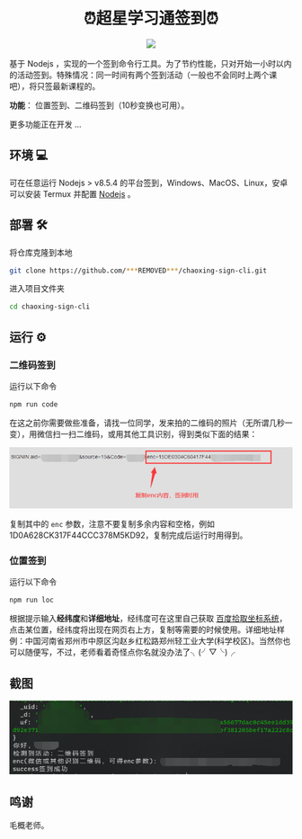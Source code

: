 <h1 align="center">⏰超星学习通签到⏰</h1>
<p align="center">
  <img src="https://img.shields.io/badge/nodejs->=v8.5.4-brightgreen.svg" />
</p>

基于 Nodejs ，实现的一个签到命令行工具。为了节约性能，只对开始一小时以内的活动签到。特殊情况：同一时间有两个签到活动（一般也不会同时上两个课吧），将只签最新课程的。

**功能**： 位置签到、二维码签到（10秒变换也可用）。

更多功能正在开发 ...

## 环境 💻

可在任意运行 Nodejs > v8.5.4 的平台签到，Windows、MacOS、Linux，安卓可以安装 Termux 并配置 [Nodejs](https://nodejs.org/en/) 。

## 部署 🛠

将仓库克隆到本地

```bash
git clone https://github.com/***REMOVED***/chaoxing-sign-cli.git
```

进入项目文件夹

```bash
cd chaoxing-sign-cli
```

## 运行 ⚙

### 二维码签到

运行以下命令

```bash
npm run code
```

在这之前你需要做些准备，请找一位同学，发来拍的二维码的照片（无所谓几秒一变），用微信扫一扫二维码，或用其他工具识别，得到类似下面的结果：

![识别二维码得到字符串](./src/docs/qr.png)

复制其中的 `enc` 参数，注意不要复制多余内容和空格，例如 1D0A628CK317F44CCC378M5KD92，复制完成后运行时用得到。

### 位置签到

运行以下命令

```bash
npm run loc
```

根据提示输入**经纬度**和**详细地址**，经纬度可在这里自己获取 [百度拾取坐标系统](https://api.map.baidu.com/lbsapi/getpoint/index.html)，点击某位置，经纬度将出现在网页右上方，复制等需要的时候使用。详细地址样例：中国河南省郑州市中原区沟赵乡红松路郑州轻工业大学(科学校区)。当然你也可以随便写，不过，老师看着奇怪点你名就没办法了╮(╯▽╰)╭

## 截图

![成功截图](src/docs/success.png)

## 鸣谢

毛概老师。
